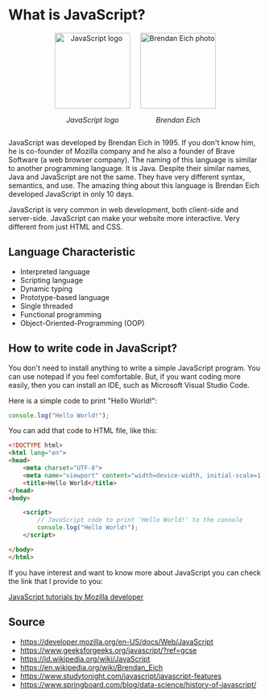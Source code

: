 # What is JavaScript?
<div align="center" style="display: flex; align-items: center; justify-content: center">
    <div id="javascript-logo" style="margin-right: 10px">
       <img src="https://upload.wikimedia.org/wikipedia/commons/thumb/9/99/Unofficial_JavaScript_logo_2.svg/1200px-Unofficial_JavaScript_logo_2.svg.png" width="150px" alt="JavaScript logo">
       <p><em>JavaScript logo</em></p>
    </div>
    <div id="brendan-eich" style="margin-left: 10px">
        <img src="https://upload.wikimedia.org/wikipedia/commons/d/d1/Brendan_Eich_Mozilla_Foundation_official_photo.jpg" width="150px" alt="Brendan Eich photo">
        <p><em>Brendan Eich</em></p>
    </div>
</div>

JavaScript was developed by Brendan Eich in 1995. If you don't know him, he is co-founder of Mozilla company and he also a founder of Brave Software (a web browser company). The naming of this language is similar to another programming language. It is  Java. Despite their similar names, Java and JavaScript are not the same. They have very different syntax, semantics, and use. The amazing thing about this language is Brendan Eich developed JavaScript in only 10 days.

JavaScript is very common in web development, both client-side and server-side. JavaScript can make your website more interactive. Very different from just HTML and CSS.

## Language Characteristic
- Interpreted language
- Scripting language
- Dynamic typing
- Prototype-based language
- Single threaded
- Functional programming
- Object-Oriented-Programming (OOP)

## How to write code in JavaScript?
You don't need to install anything to write a simple JavaScript program. You can use notepad if you feel comfortable. But, if you want coding more easily, then you can install an IDE, such as Microsoft Visual Studio Code.

Here is a simple code to print "Hello World!":

```js
console.log("Hello World!");
```

You can add that code to HTML file, like this:

```html
<!DOCTYPE html>
<html lang="en">
<head>
    <meta charset="UTF-8">
    <meta name="viewport" content="width=device-width, initial-scale=1.0">
    <title>Hello World</title>
</head>
<body> 

    <script>
        // JavaScript code to print 'Hello World!' to the console
        console.log("Hello World!");
    </script>

</body>
</html>

```

If you have interest and want to know more about JavaScript you can check the link that I provide to you:

[JavaScript tutorials by Mozilla developer](https://developer.mozilla.org/en-US/docs/Web/JavaScript)


## Source
- https://developer.mozilla.org/en-US/docs/Web/JavaScript
- https://www.geeksforgeeks.org/javascript/?ref=gcse
- https://id.wikipedia.org/wiki/JavaScript
- https://en.wikipedia.org/wiki/Brendan_Eich
- https://www.studytonight.com/javascript/javascript-features
- https://www.springboard.com/blog/data-science/history-of-javascript/
